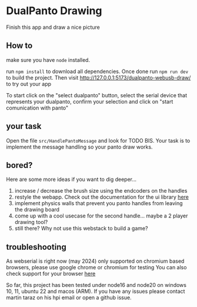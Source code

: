 # DualPanto Drawing

Finish this app and draw a nice picture

## How to

make sure you have `node` installed. 

run `npm install` to download all dependencies. Once done run `npm run dev` to build the project. Then visit http://127.0.0.1:5173/dualpanto-webusb-draw/ to try out your app

To start click on the "select dualpanto" button, select the serial device that represents your dualpanto, confirm your selection and click on "start comunication with panto"


## your task

Open the file `src/HandlePantoMessage` and look for TODO BIS. Your task is to implement the message handling so your panto draw works.


## bored?

Here are some more ideas if you want to dig deeper...

1. increase / decrease the brush size using the endcoders on the handles
2. restyle the webapp. Check out the documentation for the ui library [here](https://mui.com/material-ui/all-components/) 
3. implement physics walls that prevent you panto handles from leaving the drawing board
4. come up with a cool usecase for the second handle... maybe a 2 player drawing tool?
5. still there? Why not use this webstack to build a game?

## troubleshooting

As webserial is right now (may 2024) only supported on chromium based browsers, please use google chrome or chromium for testing
You can also check support for your browser [here](https://caniuse.com/web-serial)

So far, this project has been tested under node16 and node20 on windows 10, 11, ubuntu 22 and macos (ARM). If you have any issues please contact martin taraz on his hpi email or open a github issue.
